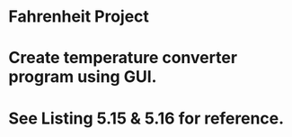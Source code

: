 # Fahrenheit Project
# Create temperature converter program using GUI.
# See Listing 5.15 & 5.16 for reference. 
